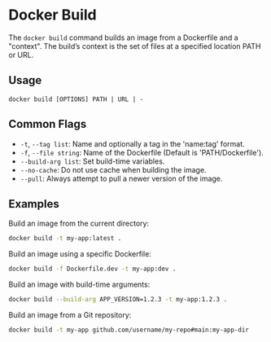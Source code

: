 # Docker Build

The `docker build` command builds an image from a Dockerfile and a "context". The build’s context is the set of files at a specified location PATH or URL.

## Usage
`docker build [OPTIONS] PATH | URL | -`

## Common Flags
-   `-t`, `--tag list`: Name and optionally a tag in the 'name:tag' format.
-   `-f`, `--file string`: Name of the Dockerfile (Default is 'PATH/Dockerfile').
-   `--build-arg list`: Set build-time variables.
-   `--no-cache`: Do not use cache when building the image.
-   `--pull`: Always attempt to pull a newer version of the image.

## Examples
Build an image from the current directory:
```bash
docker build -t my-app:latest .
```

Build an image using a specific Dockerfile:
```bash
docker build -f Dockerfile.dev -t my-app:dev .
```

Build an image with build-time arguments:
```bash
docker build --build-arg APP_VERSION=1.2.3 -t my-app:1.2.3 .
```

Build an image from a Git repository:
```bash
docker build -t my-app github.com/username/my-repo#main:my-app-dir
```
